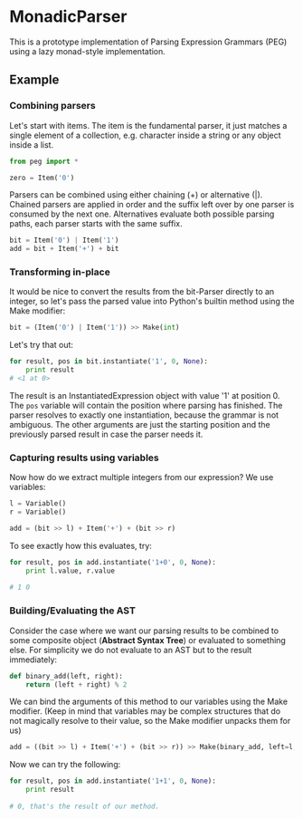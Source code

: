 MonadicParser
=============

This is a prototype implementation of Parsing Expression Grammars (PEG) using a lazy monad-style implementation.

## Example

### Combining parsers

Let's start with items. The item is the fundamental parser, it just matches a single element of a collection, e.g. character inside a string or any object inside a list.

```python
from peg import *

zero = Item('0')
```

Parsers can be combined using either chaining (+) or alternative (|). Chained parsers are applied in order and the suffix left over by one parser is consumed by the next one. Alternatives evaluate both possible parsing paths, each parser starts with the same suffix.

```python
bit = Item('0') | Item('1')
add = bit + Item('+') + bit
```

### Transforming in-place

It would be nice to convert the results from the bit-Parser directly to an integer, so let's pass the parsed value into Python's builtin method using the Make modifier:

```python
bit = (Item('0') | Item('1')) >> Make(int)
```

Let's try that out:

```python
for result, pos in bit.instantiate('1', 0, None):
    print result
# <1 at 0>
```

The result is an InstantiatedExpression object with value '1' at position 0. The ```pos``` variable will contain the position where parsing has finished. The parser resolves to exactly one instantiation, because the grammar is not ambiguous. The other arguments are just the starting position and the previously parsed result in case the parser needs it.

### Capturing results using variables

Now how do we extract multiple integers from our expression? We use variables:

```python
l = Variable()
r = Variable()

add = (bit >> l) + Item('+') + (bit >> r)
```

To see exactly how this evaluates, try:

```python
for result, pos in add.instantiate('1+0', 0, None):
    print l.value, r.value
    
# 1 0
```

### Building/Evaluating the AST

Consider the case where we want our parsing results to be combined to some composite object (**Abstract Syntax Tree**) or evaluated to something else. For simplicity we do not evaluate to an AST but to the result immediately:
```python
def binary_add(left, right):
    return (left + right) % 2
```

We can bind the arguments of this method to our variables using the Make modifier. (Keep in mind that variables may be complex structures that do not magically resolve to their value, so the Make modifier unpacks them for us)

```python
add = ((bit >> l) + Item('+') + (bit >> r)) >> Make(binary_add, left=l, right=r)
```

Now we can try the following:

```python
for result, pos in add.instantiate('1+1', 0, None):
    print result
    
# 0, that's the result of our method.
```